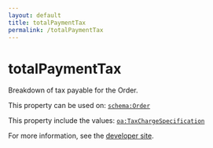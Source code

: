 ```yaml
---
layout: default
title: totalPaymentTax
permalink: /totalPaymentTax
---
```


# totalPaymentTax
Breakdown of tax payable for the Order.

This property can be used on: [`schema:Order`](https://schema.org/Order)

This property include the values: [`oa:TaxChargeSpecification`](https://openactive.io/TaxChargeSpecification)

For more information, see the [developer site](https://developer.openactive.io/data-model/types/).